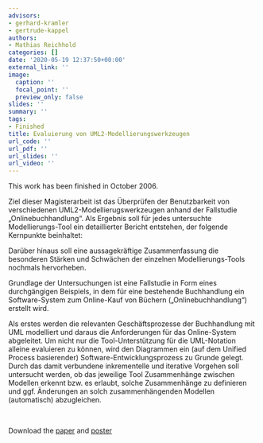 ```yaml
---
advisors:
- gerhard-kramler
- gertrude-kappel
authors:
- Mathias Reichhold
categories: []
date: '2020-05-19 12:37:50+00:00'
external_link: ''
image:
  caption: ''
  focal_point: ''
  preview_only: false
slides: ''
summary: ''
tags:
- Finished
title: Evaluierung von UML2-Modellierungswerkzeugen
url_code: ''
url_pdf: ''
url_slides: ''
url_video: ''
---
```


This work has been finished in October 2006.

Ziel dieser Magisterarbeit ist das Überprüfen der Benutzbarkeit von verschiedenen UML2-Modellierugswerkzeugen anhand der Fallstudie „Onlinebuchhandlung“. Als Ergebnis soll für jedes untersuchte Modellierungs-Tool ein detaillierter Bericht entstehen, der folgende Kernpunkte beinhaltet:

Darüber hinaus soll eine aussagekräftige Zusammenfassung die besonderen Stärken und Schwächen der einzelnen Modellierungs-Tools nochmals hervorheben.

Grundlage der Untersuchungen ist eine Fallstudie in Form eines durchgängigen Beispiels, in dem für eine bestehende Buchhandlung ein Software-System zum Online-Kauf von Büchern („Onlinebuchhandlung“) erstellt wird.

Als erstes werden die relevanten Geschäftsprozesse der Buchhandlung mit UML modelliert und daraus die Anforderungen für das Online-System abgeleitet. Um nicht nur die Tool-Unterstützung für die UML-Notation alleine evaluieren zu können, wird den Diagrammen ein (auf dem Unified Process basierender) Software-Entwicklungsprozess zu Grunde gelegt. Durch das damit verbundene inkrementelle und iterative Vorgehen soll untersucht werden, ob das jeweilige Tool Zusammenhänge zwischen Modellen erkennt bzw. es erlaubt, solche Zusammenhänge zu definieren und ggf. Änderungen an solch zusammenhängenden Modellen (automatisch) abzugleichen.

&nbsp;

 Download the [paper](https://www.big.tuwien.ac.at/app/uploads/2016/10/Reichhold_paper.pdf) and [poster](https://www.big.tuwien.ac.at/app/uploads/2016/10/Reichhold_poster.pdf)